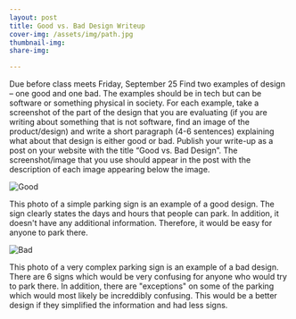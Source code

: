 ```yaml
---
layout: post
title: Good vs. Bad Design Writeup
cover-img: /assets/img/path.jpg
thumbnail-img: 
share-img: 

---
```


Due before class meets Friday, September 25
Find two examples of design – one good and one bad. The examples should be in tech but can be software or something physical in society. For each example, take a screenshot of the part of the design that you are evaluating (if you are writing about something that is not software, find an image of the product/design) and write a short paragraph (4-6 sentences) explaining what about that design is either good or bad. Publish your write-up as a post on your website with the title “Good vs. Bad Design”. The screenshot/image that you use should appear in the post with the description of each image appearing below the image.

![Good](https://newyork.cbslocal.com/wp-content/uploads/sites/14578484/2019/07/0727noparking.jpg?w=1024)

This photo of a simple parking sign is an example of a good design. The sign clearly states the days and hours that people can park. In addition, it doesn't have any additional information. Therefore, it would be easy for anyone to park there.   

![Bad](https://anm.digital/wp-content/uploads/2018/12/pawhohasparkingduty-768x1024.jpg)

This photo of a very complex parking sign is an example of a bad design. There are 6 signs which would be very confusing for anyone who would try to park there. In addition, there are "exceptions" on some of the parking which would most likely be increddibly confusing. This would be a better design if they simplified the information and had less signs. 
